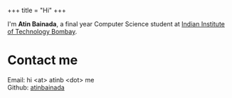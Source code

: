 +++
title = "Hi"
+++

I'm **Atin Bainada**, a final year Computer Science student at [Indian Institute of Technology Bombay](https://iitb.ac.in/).

# Contact me
Email: hi \<at\> atinb \<dot\> me  
Github: [atinbainada](https://github.com/atinbainada)